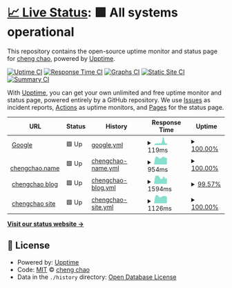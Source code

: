 # [📈 Live Status](https://ichengchao.github.io/myuptime): <!--live status--> **🟩 All systems operational**

This repository contains the open-source uptime monitor and status page for [cheng chao](https://blog.chengchao.name), powered by [Upptime](https://github.com/upptime/upptime).

[![Uptime CI](https://github.com/ichengchao/myuptime/workflows/Uptime%20CI/badge.svg)](https://github.com/ichengchao/myuptime/actions?query=workflow%3A%22Uptime+CI%22)
[![Response Time CI](https://github.com/ichengchao/myuptime/workflows/Response%20Time%20CI/badge.svg)](https://github.com/ichengchao/myuptime/actions?query=workflow%3A%22Response+Time+CI%22)
[![Graphs CI](https://github.com/ichengchao/myuptime/workflows/Graphs%20CI/badge.svg)](https://github.com/ichengchao/myuptime/actions?query=workflow%3A%22Graphs+CI%22)
[![Static Site CI](https://github.com/ichengchao/myuptime/workflows/Static%20Site%20CI/badge.svg)](https://github.com/ichengchao/myuptime/actions?query=workflow%3A%22Static+Site+CI%22)
[![Summary CI](https://github.com/ichengchao/myuptime/workflows/Summary%20CI/badge.svg)](https://github.com/ichengchao/myuptime/actions?query=workflow%3A%22Summary+CI%22)

With [Upptime](https://upptime.js.org), you can get your own unlimited and free uptime monitor and status page, powered entirely by a GitHub repository. We use [Issues](https://github.com/ichengchao/myuptime/issues) as incident reports, [Actions](https://github.com/ichengchao/myuptime/actions) as uptime monitors, and [Pages](https://ichengchao.github.io/myuptime) for the status page.

<!--start: status pages-->
<!-- This summary is generated by Upptime (https://github.com/upptime/upptime) -->
<!-- Do not edit this manually, your changes will be overwritten -->
<!-- prettier-ignore -->
| URL | Status | History | Response Time | Uptime |
| --- | ------ | ------- | ------------- | ------ |
| <img alt="" src="https://favicons.githubusercontent.com/www.google.com" height="13"> [Google](https://www.google.com) | 🟩 Up | [google.yml](https://github.com/ichengchao/myuptime/commits/HEAD/history/google.yml) | <details><summary><img alt="Response time graph" src="./graphs/google/response-time-week.png" height="20"> 119ms</summary><br><a href="https://ichengchao.github.io/myuptime/history/google"><img alt="Response time 155" src="https://img.shields.io/endpoint?url=https%3A%2F%2Fraw.githubusercontent.com%2Fichengchao%2Fmyuptime%2FHEAD%2Fapi%2Fgoogle%2Fresponse-time.json"></a><br><a href="https://ichengchao.github.io/myuptime/history/google"><img alt="24-hour response time 80" src="https://img.shields.io/endpoint?url=https%3A%2F%2Fraw.githubusercontent.com%2Fichengchao%2Fmyuptime%2FHEAD%2Fapi%2Fgoogle%2Fresponse-time-day.json"></a><br><a href="https://ichengchao.github.io/myuptime/history/google"><img alt="7-day response time 119" src="https://img.shields.io/endpoint?url=https%3A%2F%2Fraw.githubusercontent.com%2Fichengchao%2Fmyuptime%2FHEAD%2Fapi%2Fgoogle%2Fresponse-time-week.json"></a><br><a href="https://ichengchao.github.io/myuptime/history/google"><img alt="30-day response time 155" src="https://img.shields.io/endpoint?url=https%3A%2F%2Fraw.githubusercontent.com%2Fichengchao%2Fmyuptime%2FHEAD%2Fapi%2Fgoogle%2Fresponse-time-month.json"></a><br><a href="https://ichengchao.github.io/myuptime/history/google"><img alt="1-year response time 155" src="https://img.shields.io/endpoint?url=https%3A%2F%2Fraw.githubusercontent.com%2Fichengchao%2Fmyuptime%2FHEAD%2Fapi%2Fgoogle%2Fresponse-time-year.json"></a></details> | <details><summary><a href="https://ichengchao.github.io/myuptime/history/google">100.00%</a></summary><a href="https://ichengchao.github.io/myuptime/history/google"><img alt="All-time uptime 100.00%" src="https://img.shields.io/endpoint?url=https%3A%2F%2Fraw.githubusercontent.com%2Fichengchao%2Fmyuptime%2FHEAD%2Fapi%2Fgoogle%2Fuptime.json"></a><br><a href="https://ichengchao.github.io/myuptime/history/google"><img alt="24-hour uptime 100.00%" src="https://img.shields.io/endpoint?url=https%3A%2F%2Fraw.githubusercontent.com%2Fichengchao%2Fmyuptime%2FHEAD%2Fapi%2Fgoogle%2Fuptime-day.json"></a><br><a href="https://ichengchao.github.io/myuptime/history/google"><img alt="7-day uptime 100.00%" src="https://img.shields.io/endpoint?url=https%3A%2F%2Fraw.githubusercontent.com%2Fichengchao%2Fmyuptime%2FHEAD%2Fapi%2Fgoogle%2Fuptime-week.json"></a><br><a href="https://ichengchao.github.io/myuptime/history/google"><img alt="30-day uptime 100.00%" src="https://img.shields.io/endpoint?url=https%3A%2F%2Fraw.githubusercontent.com%2Fichengchao%2Fmyuptime%2FHEAD%2Fapi%2Fgoogle%2Fuptime-month.json"></a><br><a href="https://ichengchao.github.io/myuptime/history/google"><img alt="1-year uptime 100.00%" src="https://img.shields.io/endpoint?url=https%3A%2F%2Fraw.githubusercontent.com%2Fichengchao%2Fmyuptime%2FHEAD%2Fapi%2Fgoogle%2Fuptime-year.json"></a></details>
| <img alt="" src="https://favicons.githubusercontent.com/www.chengchao.name" height="13"> [chengchao.name](https://www.chengchao.name) | 🟩 Up | [chengchao-name.yml](https://github.com/ichengchao/myuptime/commits/HEAD/history/chengchao-name.yml) | <details><summary><img alt="Response time graph" src="./graphs/chengchao-name/response-time-week.png" height="20"> 954ms</summary><br><a href="https://ichengchao.github.io/myuptime/history/chengchao-name"><img alt="Response time 1218" src="https://img.shields.io/endpoint?url=https%3A%2F%2Fraw.githubusercontent.com%2Fichengchao%2Fmyuptime%2FHEAD%2Fapi%2Fchengchao-name%2Fresponse-time.json"></a><br><a href="https://ichengchao.github.io/myuptime/history/chengchao-name"><img alt="24-hour response time 888" src="https://img.shields.io/endpoint?url=https%3A%2F%2Fraw.githubusercontent.com%2Fichengchao%2Fmyuptime%2FHEAD%2Fapi%2Fchengchao-name%2Fresponse-time-day.json"></a><br><a href="https://ichengchao.github.io/myuptime/history/chengchao-name"><img alt="7-day response time 954" src="https://img.shields.io/endpoint?url=https%3A%2F%2Fraw.githubusercontent.com%2Fichengchao%2Fmyuptime%2FHEAD%2Fapi%2Fchengchao-name%2Fresponse-time-week.json"></a><br><a href="https://ichengchao.github.io/myuptime/history/chengchao-name"><img alt="30-day response time 1218" src="https://img.shields.io/endpoint?url=https%3A%2F%2Fraw.githubusercontent.com%2Fichengchao%2Fmyuptime%2FHEAD%2Fapi%2Fchengchao-name%2Fresponse-time-month.json"></a><br><a href="https://ichengchao.github.io/myuptime/history/chengchao-name"><img alt="1-year response time 1218" src="https://img.shields.io/endpoint?url=https%3A%2F%2Fraw.githubusercontent.com%2Fichengchao%2Fmyuptime%2FHEAD%2Fapi%2Fchengchao-name%2Fresponse-time-year.json"></a></details> | <details><summary><a href="https://ichengchao.github.io/myuptime/history/chengchao-name">100.00%</a></summary><a href="https://ichengchao.github.io/myuptime/history/chengchao-name"><img alt="All-time uptime 99.86%" src="https://img.shields.io/endpoint?url=https%3A%2F%2Fraw.githubusercontent.com%2Fichengchao%2Fmyuptime%2FHEAD%2Fapi%2Fchengchao-name%2Fuptime.json"></a><br><a href="https://ichengchao.github.io/myuptime/history/chengchao-name"><img alt="24-hour uptime 100.00%" src="https://img.shields.io/endpoint?url=https%3A%2F%2Fraw.githubusercontent.com%2Fichengchao%2Fmyuptime%2FHEAD%2Fapi%2Fchengchao-name%2Fuptime-day.json"></a><br><a href="https://ichengchao.github.io/myuptime/history/chengchao-name"><img alt="7-day uptime 100.00%" src="https://img.shields.io/endpoint?url=https%3A%2F%2Fraw.githubusercontent.com%2Fichengchao%2Fmyuptime%2FHEAD%2Fapi%2Fchengchao-name%2Fuptime-week.json"></a><br><a href="https://ichengchao.github.io/myuptime/history/chengchao-name"><img alt="30-day uptime 99.86%" src="https://img.shields.io/endpoint?url=https%3A%2F%2Fraw.githubusercontent.com%2Fichengchao%2Fmyuptime%2FHEAD%2Fapi%2Fchengchao-name%2Fuptime-month.json"></a><br><a href="https://ichengchao.github.io/myuptime/history/chengchao-name"><img alt="1-year uptime 99.86%" src="https://img.shields.io/endpoint?url=https%3A%2F%2Fraw.githubusercontent.com%2Fichengchao%2Fmyuptime%2FHEAD%2Fapi%2Fchengchao-name%2Fuptime-year.json"></a></details>
| <img alt="" src="https://favicons.githubusercontent.com/blog.chengchao.name" height="13"> [chengchao blog](https://blog.chengchao.name) | 🟩 Up | [chengchao-blog.yml](https://github.com/ichengchao/myuptime/commits/HEAD/history/chengchao-blog.yml) | <details><summary><img alt="Response time graph" src="./graphs/chengchao-blog/response-time-week.png" height="20"> 1594ms</summary><br><a href="https://ichengchao.github.io/myuptime/history/chengchao-blog"><img alt="Response time 1918" src="https://img.shields.io/endpoint?url=https%3A%2F%2Fraw.githubusercontent.com%2Fichengchao%2Fmyuptime%2FHEAD%2Fapi%2Fchengchao-blog%2Fresponse-time.json"></a><br><a href="https://ichengchao.github.io/myuptime/history/chengchao-blog"><img alt="24-hour response time 1876" src="https://img.shields.io/endpoint?url=https%3A%2F%2Fraw.githubusercontent.com%2Fichengchao%2Fmyuptime%2FHEAD%2Fapi%2Fchengchao-blog%2Fresponse-time-day.json"></a><br><a href="https://ichengchao.github.io/myuptime/history/chengchao-blog"><img alt="7-day response time 1594" src="https://img.shields.io/endpoint?url=https%3A%2F%2Fraw.githubusercontent.com%2Fichengchao%2Fmyuptime%2FHEAD%2Fapi%2Fchengchao-blog%2Fresponse-time-week.json"></a><br><a href="https://ichengchao.github.io/myuptime/history/chengchao-blog"><img alt="30-day response time 1918" src="https://img.shields.io/endpoint?url=https%3A%2F%2Fraw.githubusercontent.com%2Fichengchao%2Fmyuptime%2FHEAD%2Fapi%2Fchengchao-blog%2Fresponse-time-month.json"></a><br><a href="https://ichengchao.github.io/myuptime/history/chengchao-blog"><img alt="1-year response time 1918" src="https://img.shields.io/endpoint?url=https%3A%2F%2Fraw.githubusercontent.com%2Fichengchao%2Fmyuptime%2FHEAD%2Fapi%2Fchengchao-blog%2Fresponse-time-year.json"></a></details> | <details><summary><a href="https://ichengchao.github.io/myuptime/history/chengchao-blog">99.57%</a></summary><a href="https://ichengchao.github.io/myuptime/history/chengchao-blog"><img alt="All-time uptime 99.79%" src="https://img.shields.io/endpoint?url=https%3A%2F%2Fraw.githubusercontent.com%2Fichengchao%2Fmyuptime%2FHEAD%2Fapi%2Fchengchao-blog%2Fuptime.json"></a><br><a href="https://ichengchao.github.io/myuptime/history/chengchao-blog"><img alt="24-hour uptime 99.20%" src="https://img.shields.io/endpoint?url=https%3A%2F%2Fraw.githubusercontent.com%2Fichengchao%2Fmyuptime%2FHEAD%2Fapi%2Fchengchao-blog%2Fuptime-day.json"></a><br><a href="https://ichengchao.github.io/myuptime/history/chengchao-blog"><img alt="7-day uptime 99.57%" src="https://img.shields.io/endpoint?url=https%3A%2F%2Fraw.githubusercontent.com%2Fichengchao%2Fmyuptime%2FHEAD%2Fapi%2Fchengchao-blog%2Fuptime-week.json"></a><br><a href="https://ichengchao.github.io/myuptime/history/chengchao-blog"><img alt="30-day uptime 99.79%" src="https://img.shields.io/endpoint?url=https%3A%2F%2Fraw.githubusercontent.com%2Fichengchao%2Fmyuptime%2FHEAD%2Fapi%2Fchengchao-blog%2Fuptime-month.json"></a><br><a href="https://ichengchao.github.io/myuptime/history/chengchao-blog"><img alt="1-year uptime 99.79%" src="https://img.shields.io/endpoint?url=https%3A%2F%2Fraw.githubusercontent.com%2Fichengchao%2Fmyuptime%2FHEAD%2Fapi%2Fchengchao-blog%2Fuptime-year.json"></a></details>
| <img alt="" src="https://favicons.githubusercontent.com/chengchao.name" height="13"> [chengchao site](https://chengchao.name/springrun/) | 🟩 Up | [chengchao-site.yml](https://github.com/ichengchao/myuptime/commits/HEAD/history/chengchao-site.yml) | <details><summary><img alt="Response time graph" src="./graphs/chengchao-site/response-time-week.png" height="20"> 1126ms</summary><br><a href="https://ichengchao.github.io/myuptime/history/chengchao-site"><img alt="Response time 1209" src="https://img.shields.io/endpoint?url=https%3A%2F%2Fraw.githubusercontent.com%2Fichengchao%2Fmyuptime%2FHEAD%2Fapi%2Fchengchao-site%2Fresponse-time.json"></a><br><a href="https://ichengchao.github.io/myuptime/history/chengchao-site"><img alt="24-hour response time 1075" src="https://img.shields.io/endpoint?url=https%3A%2F%2Fraw.githubusercontent.com%2Fichengchao%2Fmyuptime%2FHEAD%2Fapi%2Fchengchao-site%2Fresponse-time-day.json"></a><br><a href="https://ichengchao.github.io/myuptime/history/chengchao-site"><img alt="7-day response time 1126" src="https://img.shields.io/endpoint?url=https%3A%2F%2Fraw.githubusercontent.com%2Fichengchao%2Fmyuptime%2FHEAD%2Fapi%2Fchengchao-site%2Fresponse-time-week.json"></a><br><a href="https://ichengchao.github.io/myuptime/history/chengchao-site"><img alt="30-day response time 1209" src="https://img.shields.io/endpoint?url=https%3A%2F%2Fraw.githubusercontent.com%2Fichengchao%2Fmyuptime%2FHEAD%2Fapi%2Fchengchao-site%2Fresponse-time-month.json"></a><br><a href="https://ichengchao.github.io/myuptime/history/chengchao-site"><img alt="1-year response time 1209" src="https://img.shields.io/endpoint?url=https%3A%2F%2Fraw.githubusercontent.com%2Fichengchao%2Fmyuptime%2FHEAD%2Fapi%2Fchengchao-site%2Fresponse-time-year.json"></a></details> | <details><summary><a href="https://ichengchao.github.io/myuptime/history/chengchao-site">100.00%</a></summary><a href="https://ichengchao.github.io/myuptime/history/chengchao-site"><img alt="All-time uptime 100.00%" src="https://img.shields.io/endpoint?url=https%3A%2F%2Fraw.githubusercontent.com%2Fichengchao%2Fmyuptime%2FHEAD%2Fapi%2Fchengchao-site%2Fuptime.json"></a><br><a href="https://ichengchao.github.io/myuptime/history/chengchao-site"><img alt="24-hour uptime 100.00%" src="https://img.shields.io/endpoint?url=https%3A%2F%2Fraw.githubusercontent.com%2Fichengchao%2Fmyuptime%2FHEAD%2Fapi%2Fchengchao-site%2Fuptime-day.json"></a><br><a href="https://ichengchao.github.io/myuptime/history/chengchao-site"><img alt="7-day uptime 100.00%" src="https://img.shields.io/endpoint?url=https%3A%2F%2Fraw.githubusercontent.com%2Fichengchao%2Fmyuptime%2FHEAD%2Fapi%2Fchengchao-site%2Fuptime-week.json"></a><br><a href="https://ichengchao.github.io/myuptime/history/chengchao-site"><img alt="30-day uptime 100.00%" src="https://img.shields.io/endpoint?url=https%3A%2F%2Fraw.githubusercontent.com%2Fichengchao%2Fmyuptime%2FHEAD%2Fapi%2Fchengchao-site%2Fuptime-month.json"></a><br><a href="https://ichengchao.github.io/myuptime/history/chengchao-site"><img alt="1-year uptime 100.00%" src="https://img.shields.io/endpoint?url=https%3A%2F%2Fraw.githubusercontent.com%2Fichengchao%2Fmyuptime%2FHEAD%2Fapi%2Fchengchao-site%2Fuptime-year.json"></a></details>

<!--end: status pages-->

[**Visit our status website →**](https://ichengchao.github.io/myuptime)

## 📄 License

- Powered by: [Upptime](https://github.com/upptime/upptime)
- Code: [MIT](./LICENSE) © [cheng chao](https://blog.chengchao.name)
- Data in the `./history` directory: [Open Database License](https://opendatacommons.org/licenses/odbl/1-0/)
